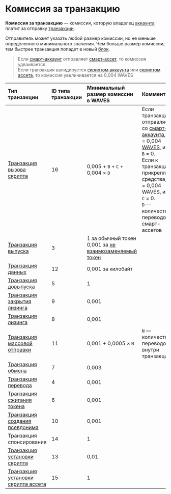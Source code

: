 # Комиссия за транзакцию

**Комиссия за транзакцию** — комиссия, которую владелец [аккаунта](/blockchain/account.md) платит за отправку [транзакции](/blockchain/transaction.md).

Отправитель может указать любой размер комиссии, но не меньше определенного минимального значения. Чем больше размер комиссии, тем быстрее транзакция попадет в новый [блок](/blockchain/block.md).

> Если [смарт-аккаунт](/blockchain/smart-account.md) отправляет [смарт-ассет](/blockchain/smart-asset.md), то комиссия удваивается.
<br>Если транзакция валидируется [скриптом аккаунта](/ride/script/script-types/account-script.md) или [скриптом ассета](/ride/script/script-types/asset-script.md), то комиссия увеличивается на 0,004 WAVES


| Тип транзакции | ID типа транзакции | Минимальный размер комиссии в WAVES | Комментарии |
| :--- | :--- | :--- | :--- |
| [Транзакция вызова скрипта](/blockchain/transaction-type/invoke-script-transaction.md) | 16 | 0,005 + `B` + `C` + 0,004 × `D` | Если транзакция отправляется со [смарт-аккаунта](/blockchain/smart-account.md), то `B` = 0,004 [WAVES](/blockchain/token/waves.md), иначе `B` = 0. <br>Если к транзакции прикреплены средства, то `С` = 0,004 WAVES, иначе `С` = 0. <br>`D` —  количество переводов смарт-ассетов |
| [Транзакция выпуска](/blockchain/transaction-type/issue-transaction.md) | 3 | 1 за обычный токен <br>0,001 за [не взаимозаменяемый токен](/blockchain/token/non-fungible-token.md) | |
| [Транзакция данных](/blockchain/transaction-type/data-transaction.md) | 12 | 0,001 за килобайт | |
| [Транзакция довыпуска](/blockchain/transaction-type/reissue-transaction.md) | 5 | 1 | |
| [Транзакция закрытия лизинга](/blockchain/transaction-type/lease-cancel-transaction.md) | 9 | 0,001 | |
| [Транзакция лизинга](/blockchain/transaction-type/lease-transaction.md) | 8 | 0,001 | |
| [Транзакция массовой отправки](/blockchain/transaction-type/mass-transfer-transaction.md) | 11 | 0,001 + 0,0005 × `N` | `N` — количество переводов внутри транзакции |
| [Транзакция обмена](/blockchain/transaction-type/exchange-transaction.md) | 7 | 0,003 | |
| [Транзакция перевода](/blockchain/transaction-type/transfer-transaction.md) | 4 | 0,001 | |
| [Транзакция сжигания токена](/blockchain/transaction-type/burn-transaction.md) | 6 | 0,001 | |
| [Транзакция создания псевдонима](/blockchain/transaction-type/alias-transaction.md) | 10 | 0,001 | |
| Транзакция спонсирования | 14 | 1 | |
| [Транзакция установки скрипта](/blockchain/transaction-type/set-script-transaction.md) | 13 | 0,01 | |
| [Транзакция установки скрипта ассета](/blockchain/transaction-type/set-asset-script-transaction.md) | 15 | 1 | | |

